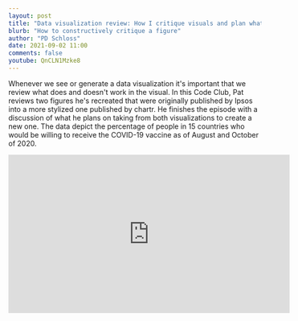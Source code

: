 ```yaml
---
layout: post
title: "Data visualization review: How I critique visuals and plan what to change (CC142)"
blurb: "How to constructively critique a figure"
author: "PD Schloss"
date: 2021-09-02 11:00
comments: false
youtube: QnCLN1Mzke8
---
```


Whenever we see or generate a data visualization it's important that we review what does and doesn't work in the visual. In this Code Club, Pat reviews two figures he's recreated that were originally published by Ipsos into a more stylized one published by chartr. He finishes the episode with a discussion of what he plans on taking from both visualizations to create a new one. The data depict the percentage of people in 15 countries who would be willing to receive the COVID-19 vaccine as of August and October of 2020.


<iframe style="margin: 0 auto;display:block;" width="560" height="315" src="https://www.youtube.com/embed/{{ page.youtube }}" frameborder="0" allow="accelerometer; autoplay; encrypted-media; gyroscope; picture-in-picture" allowfullscreen></iframe>
